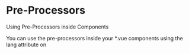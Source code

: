 # Pre-Processors

Using Pre-Processors inside Components

You can use the pre-processors inside your *.vue components using the lang attribute on <style> tags:

```html
<style lang="scss">
/* write SASS! */
</style>
```
